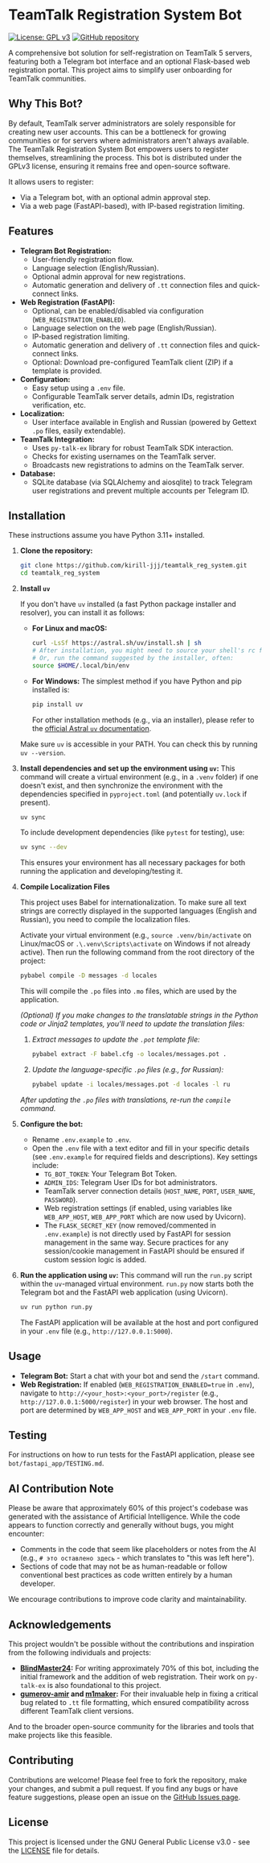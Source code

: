 # TeamTalk Registration System Bot

[![License: GPL v3](https://img.shields.io/badge/License-GPLv3-blue.svg)](https://www.gnu.org/licenses/gpl-3.0)
[![GitHub repository](https://img.shields.io/badge/GitHub-Repo-blue.svg)](https://github.com/kirill-jjj/teamtalk_reg_system)

A comprehensive bot solution for self-registration on TeamTalk 5 servers, featuring both a Telegram bot interface and an optional Flask-based web registration portal. This project aims to simplify user onboarding for TeamTalk communities.

## Why This Bot?

By default, TeamTalk server administrators are solely responsible for creating new user accounts. This can be a bottleneck for growing communities or for servers where administrators aren't always available. The TeamTalk Registration System Bot empowers users to register themselves, streamlining the process. This bot is distributed under the GPLv3 license, ensuring it remains free and open-source software.

It allows users to register:
*   Via a Telegram bot, with an optional admin approval step.
*   Via a web page (FastAPI-based), with IP-based registration limiting.

## Features

*   **Telegram Bot Registration:**
    *   User-friendly registration flow.
    *   Language selection (English/Russian).
    *   Optional admin approval for new registrations.
    *   Automatic generation and delivery of `.tt` connection files and quick-connect links.
*   **Web Registration (FastAPI):**
    *   Optional, can be enabled/disabled via configuration (`WEB_REGISTRATION_ENABLED`).
    *   Language selection on the web page (English/Russian).
    *   IP-based registration limiting.
    *   Automatic generation and delivery of `.tt` connection files and quick-connect links.
    *   Optional: Download pre-configured TeamTalk client (ZIP) if a template is provided.
*   **Configuration:**
    *   Easy setup using a `.env` file.
    *   Configurable TeamTalk server details, admin IDs, registration verification, etc.
*   **Localization:**
    *   User interface available in English and Russian (powered by Gettext `.po` files, easily extendable).
*   **TeamTalk Integration:**
    *   Uses `py-talk-ex` library for robust TeamTalk SDK interaction.
    *   Checks for existing usernames on the TeamTalk server.
    *   Broadcasts new registrations to admins on the TeamTalk server.
*   **Database:**
    *   SQLite database (via SQLAlchemy and aiosqlite) to track Telegram user registrations and prevent multiple accounts per Telegram ID.

## Installation

These instructions assume you have Python 3.11+ installed.

1.  **Clone the repository:**
    ```bash
    git clone https://github.com/kirill-jjj/teamtalk_reg_system.git
    cd teamtalk_reg_system
    ```

2.  **Install `uv`**

    If you don't have `uv` installed (a fast Python package installer and resolver), you can install it as follows:

    *   **For Linux and macOS:**
        ```bash
        curl -LsSf https://astral.sh/uv/install.sh | sh
        # After installation, you might need to source your shell's rc file or open a new terminal.
        # Or, run the command suggested by the installer, often:
        source $HOME/.local/bin/env
        ```
    *   **For Windows:**
        The simplest method if you have Python and pip installed is:
        ```bash
        pip install uv
        ```
        For other installation methods (e.g., via an installer), please refer to the [official Astral `uv` documentation](https://astral.sh/uv).

    Make sure `uv` is accessible in your PATH. You can check this by running `uv --version`.

3.  **Install dependencies and set up the environment using `uv`:**
    This command will create a virtual environment (e.g., in a `.venv` folder) if one doesn't exist, and then synchronize the environment with the dependencies specified in `pyproject.toml` (and potentially `uv.lock` if present).
    ```bash
    uv sync
    ```
    To include development dependencies (like `pytest` for testing), use:
    ```bash
    uv sync --dev
    ```
    This ensures your environment has all necessary packages for both running the application and developing/testing it.

4.  **Compile Localization Files**

    This project uses Babel for internationalization. To make sure all text strings are correctly displayed in the supported languages (English and Russian), you need to compile the localization files.

    Activate your virtual environment (e.g., `source .venv/bin/activate` on Linux/macOS or `.\.venv\Scripts\activate` on Windows if not already active). Then run the following command from the root directory of the project:
    ```bash
    pybabel compile -D messages -d locales
    ```
    This will compile the `.po` files into `.mo` files, which are used by the application.

    *(Optional) If you make changes to the translatable strings in the Python code or Jinja2 templates, you'll need to update the translation files:*
    1.  *Extract messages to update the `.pot` template file:*
        ```bash
        pybabel extract -F babel.cfg -o locales/messages.pot .
        ```
    2.  *Update the language-specific `.po` files (e.g., for Russian):*
        ```bash
        pybabel update -i locales/messages.pot -d locales -l ru
        ```
    *After updating the `.po` files with translations, re-run the `compile` command.*

5.  **Configure the bot:**
    *   Rename `.env.example` to `.env`.
    *   Open the `.env` file with a text editor and fill in your specific details (see `.env.example` for required fields and descriptions). Key settings include:
        *   `TG_BOT_TOKEN`: Your Telegram Bot Token.
        *   `ADMIN_IDS`: Telegram User IDs for bot administrators.
        *   TeamTalk server connection details (`HOST_NAME`, `PORT`, `USER_NAME`, `PASSWORD`).
        *   Web registration settings (if enabled, using variables like `WEB_APP_HOST`, `WEB_APP_PORT` which are now used by Uvicorn).
        *   The `FLASK_SECRET_KEY` (now removed/commented in `.env.example`) is not directly used by FastAPI for session management in the same way. Secure practices for any session/cookie management in FastAPI should be ensured if custom session logic is added.

6.  **Run the application using `uv`:**
    This command will run the `run.py` script within the `uv`-managed virtual environment. `run.py` now starts both the Telegram bot and the FastAPI web application (using Uvicorn).
    ```bash
    uv run python run.py
    ```
    The FastAPI application will be available at the host and port configured in your `.env` file (e.g., `http://127.0.0.1:5000`).

## Usage

*   **Telegram Bot:** Start a chat with your bot and send the `/start` command.
*   **Web Registration:** If enabled (`WEB_REGISTRATION_ENABLED=true` in `.env`), navigate to `http://<your_host>:<your_port>/register` (e.g., `http://127.0.0.1:5000/register`) in your web browser. The host and port are determined by `WEB_APP_HOST` and `WEB_APP_PORT` in your `.env` file.

## Testing

For instructions on how to run tests for the FastAPI application, please see `bot/fastapi_app/TESTING.md`.

## AI Contribution Note

Please be aware that approximately 60% of this project's codebase was generated with the assistance of Artificial Intelligence. While the code appears to function correctly and generally without bugs, you might encounter:

*   Comments in the code that seem like placeholders or notes from the AI (e.g., `# это оставлено здесь` - which translates to "this was left here").
*   Sections of code that may not be as human-readable or follow conventional best practices as code written entirely by a human developer.

We encourage contributions to improve code clarity and maintainability.

## Acknowledgements

This project wouldn't be possible without the contributions and inspiration from the following individuals and projects:

*   **[BlindMaster24](https://github.com/BlindMaster24):** For writing approximately 70% of this bot, including the initial framework and the addition of web registration. Their work on `py-talk-ex` is also foundational to this project.
*   **[gumerov-amir](https://github.com/gumerov-amir) and [m1maker](https://github.com/m1maker):** For their invaluable help in fixing a critical bug related to `.tt` file formatting, which ensured compatibility across different TeamTalk client versions.

And to the broader open-source community for the libraries and tools that make projects like this feasible.

## Contributing

Contributions are welcome! Please feel free to fork the repository, make your changes, and submit a pull request. If you find any bugs or have feature suggestions, please open an issue on the [GitHub Issues page](https://github.com/kirill-jjj/teamtalk_reg_system/issues).

## License

This project is licensed under the GNU General Public License v3.0 - see the [LICENSE](LICENSE) file for details.